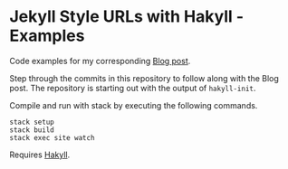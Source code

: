 # Jekyll Style URLs with Hakyll - Examples

Code examples for my corresponding [Blog
post](http://aherrmann.github.io/programming/2016/01/31/jekyll-style-urls-with-hakyll).

Step through the commits in this repository to follow along with the Blog post.
The repository is starting out with the output of `hakyll-init`.

Compile and run with stack by executing the following commands.

``` shell
stack setup
stack build
stack exec site watch
```

Requires [Hakyll](https://jaspervdj.be/hakyll/).
